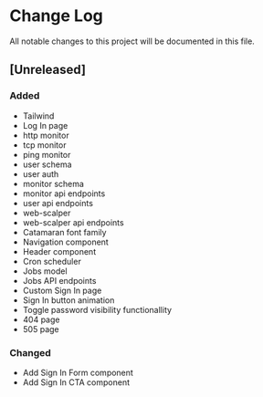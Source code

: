 # Change Log
All notable changes to this project will be documented in this file.

## [Unreleased]
### Added
- Tailwind
- Log In page
- http monitor
- tcp monitor
- ping monitor
- user schema
- user auth
- monitor schema
- monitor api endpoints
- user api endpoints
- web-scalper
- web-scalper api endpoints
- Catamaran font family
- Navigation component
- Header component
- Cron scheduler
- Jobs model
- Jobs API endpoints
- Custom Sign In page
- Sign In button animation
- Toggle password visibility functionallity
- 404 page
- 505 page

### Changed
- Add Sign In Form component
- Add Sign In CTA component